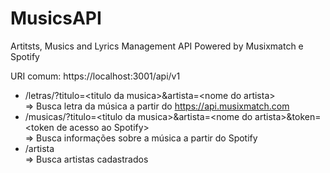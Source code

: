 # MusicsAPI
Artitsts, Musics and Lyrics Management API Powered by Musixmatch e Spotify
  
URI comum: https://localhost:3001/api/v1  
- /letras/?titulo=\<titulo da musica\>&artista=\<nome do artista\>  
=> Busca letra da música a partir do https://api.musixmatch.com  
- /musicas/?titulo=\<titulo da musica\>&artista=\<nome do artista\>&token=\<token de acesso ao Spotify\>  
=> Busca informações sobre a música a partir do Spotify  
- /artista  
=> Busca artistas cadastrados  


